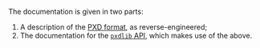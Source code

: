 The documentation is given in two parts:

1. A description of the [PXD format](pxd/), as reverse-engineered;
2. The documentation for the [`pxdlib` API](api/), which makes use of the above.

